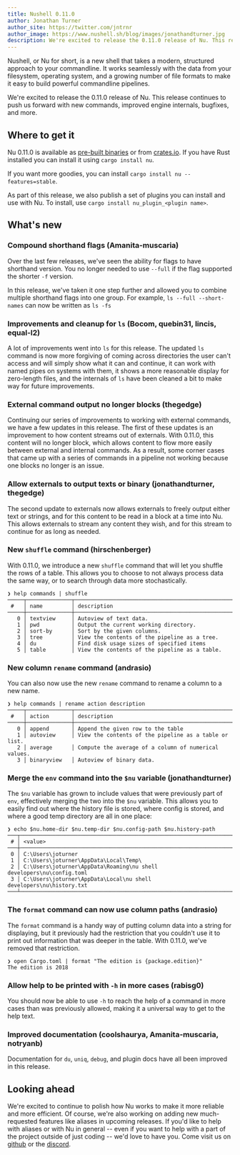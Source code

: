 ```yaml
---
title: Nushell 0.11.0
author: Jonathan Turner
author_site: https://twitter.com/jntrnr
author_image: https://www.nushell.sh/blog/images/jonathandturner.jpg
description: We're excited to release the 0.11.0 release of Nu. This release continues to push us forward with new commands, improved engine internals, bugfixes, and more.
---
```


Nushell, or Nu for short, is a new shell that takes a modern, structured approach to your commandline. It works seamlessly with the data from your filesystem, operating system, and a growing number of file formats to make it easy to build powerful commandline pipelines.

We're excited to release the 0.11.0 release of Nu. This release continues to push us forward with new commands, improved engine internals, bugfixes, and more.

## Where to get it

Nu 0.11.0 is available as [pre-built binaries](https://github.com/nushell/nushell/releases/tag/0.11.0) or from [crates.io](https://crates.io/crates/nu). If you have Rust installed you can install it using `cargo install nu`.

If you want more goodies, you can install `cargo install nu --features=stable`.

As part of this release, we also publish a set of plugins you can install and use with Nu. To install, use `cargo install nu_plugin_<plugin name>`.

## What's new

### Compound shorthand flags (Amanita-muscaria)

Over the last few releases, we've seen the ability for flags to have shorthand version. You no longer needed to use `--full` if the flag supported the shorter `-f` version.

In this release, we've taken it one step further and allowed you to combine multiple shorthand flags into one group. For example, `ls --full --short-names` can now be written as `ls -fs`

### Improvements and cleanup for `ls` (Bocom, quebin31, lincis, equal-l2)

A lot of improvements went into `ls` for this release. The updated `ls` command is now more forgiving of coming across directories the user can't access and will simply show what it can and continue, it can work with named pipes on systems with them, it shows a more reasonable display for zero-length files, and the internals of `ls` have been cleaned a bit to make way for future improvements.

### External command output no longer blocks (thegedge)

Continuing our series of improvements to working with external commands, we have a few updates in this release. The first of these updates is an improvement to how content streams out of externals. With 0.11.0, this content will no longer block, which allows content to flow more easily between external and internal commands. As a result, some corner cases that came up with a series of commands in a pipeline not working because one blocks no longer is an issue.

### Allow externals to output texts or binary (jonathandturner, thegedge)

The second update to externals now allows externals to freely output either text or strings, and for this content to be read in a block at a time into Nu. This allows externals to stream any content they wish, and for this stream to continue for as long as needed.

### New `shuffle` command (hirschenberger)

With 0.11.0, we introduce a new `shuffle` command that will let you shuffle the rows of a table. This allows you to choose to not always process data the same way, or to search through data more stochastically.

```nushell
❯ help commands | shuffle
─────┬──────────────┬───────────────────────────────────────────────────────────────────────────────────────────────
 #   │ name         │ description
─────┼──────────────┼───────────────────────────────────────────────────────────────────────────────────────────────
   0 │ textview     │ Autoview of text data.
   1 │ pwd          │ Output the current working directory.
   2 │ sort-by      │ Sort by the given columns.
   3 │ tree         │ View the contents of the pipeline as a tree.
   4 │ du           │ Find disk usage sizes of specified items
   5 │ table        │ View the contents of the pipeline as a table.
```

### New column `rename` command (andrasio)

You can also now use the new `rename` command to rename a column to a new name.

```nushell
❯ help commands | rename action description
─────┬──────────────┬───────────────────────────────────────────────────────────────────────────────────────────────
 #   │ action       │ description
─────┼──────────────┼───────────────────────────────────────────────────────────────────────────────────────────────
   0 │ append       │ Append the given row to the table
   1 │ autoview     │ View the contents of the pipeline as a table or list.
   2 │ average      │ Compute the average of a column of numerical values.
   3 │ binaryview   │ Autoview of binary data.
```

### Merge the `env` command into the `$nu` variable (jonathandturner)

The `$nu` variable has grown to include values that were previously part of `env`, effectively merging the two into the `$nu` variable. This allows you to easily find out where the history file is stored, where config is stored, and where a good temp directory are all in one place:

```nushell
❯ echo $nu.home-dir $nu.temp-dir $nu.config-path $nu.history-path
───┬──────────────────────────────────────────────────────────────────────
 # │ <value>
───┼──────────────────────────────────────────────────────────────────────
 0 │ C:\Users\joturner
 1 │ C:\Users\joturner\AppData\Local\Temp\
 2 │ C:\Users\joturner\AppData\Roaming\nu shell developers\nu\config.toml
 3 │ C:\Users\joturner\AppData\Local\nu shell developers\nu\history.txt
───┴──────────────────────────────────────────────────────────────────────
```

### The `format` command can now use column paths (andrasio)

The `format` command is a handy way of putting column data into a string for displaying, but it previously had the restriction that you couldn't use it to print out information that was deeper in the table. With 0.11.0, we've removed that restriction.

```nushell
❯ open Cargo.toml | format "The edition is {package.edition}"
The edition is 2018
```

### Allow help to be printed with `-h` in more cases (rabisg0)

You should now be able to use `-h` to reach the help of a command in more cases than was previously allowed, making it a universal way to get to the help text.

### Improved documentation (coolshaurya, Amanita-muscaria, notryanb)

Documentation for `du`, `uniq`, `debug`, and plugin docs have all been improved in this release.

## Looking ahead

We're excited to continue to polish how Nu works to make it more reliable and more efficient. Of course, we're also working on adding new much-requested features like aliases in upcoming releases. If you'd like to help with aliases or with Nu in general -- even if you want to help with a part of the project outside of just coding -- we'd love to have you. Come visit us on [github](https://github.com/nushell/nushell) or the [discord](https://discord.gg/NtAbbGn).
